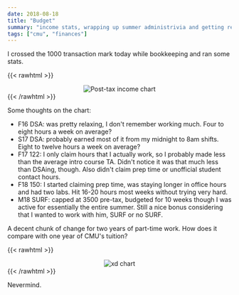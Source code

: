 ```yaml
---
date: 2018-08-18
title: "Budget"
summary: "income stats, wrapping up summer administrivia and getting ready for the term"
tags: ["cmu", "finances"]
---
```


I crossed the 1000 transaction mark today while bookkeeping and ran some stats.

{{< rawhtml >}}
<center><img src="/include/blog/2018-08-18-budget/post-tax-incomes.png" alt="Post-tax income chart" /></center>
{{< /rawhtml >}}

Some thoughts on the chart:

- F16 DSA: was pretty relaxing, I don't remember working much. Four to eight hours a week on average?
- S17 DSA: probably earned most of it from my midnight to 8am shifts. Eight to twelve hours a week on average?
- F17 122: I only claim hours that I actually work, so I probably made less than the average intro course TA. Didn't notice it was that much less than DSAing, though. Also didn't claim prep time or unofficial student contact hours.
- F18 150: I started claiming prep time, was staying longer in office hours and had two labs. Hit 16-20 hours most weeks without trying very hard.
- M18 SURF: capped at 3500 pre-tax, budgeted for 10 weeks though I was active for essentially the entire summer. Still a nice bonus considering that I wanted to work with him, SURF or no SURF.

A decent chunk of change for two years of part-time work. How does it compare with one year of CMU's tuition?

{{< rawhtml >}}
<center><img src="/include/blog/2018-08-18-budget/xd-chart.png" alt="xd chart" /></center>
{{< /rawhtml >}}

Nevermind.
